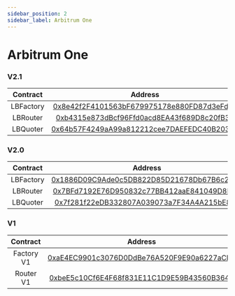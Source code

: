 ```yaml
---
sidebar_position: 2
sidebar_label: Arbitrum One
---
```


# Arbitrum One

### V2.1

| Contract  |                                                       Address                                                        |
| :-------: | :------------------------------------------------------------------------------------------------------------------: |
| LBFactory | [0x8e42f2F4101563bF679975178e880FD87d3eFd4e](https://arbiscan.io/address/0x8e42f2F4101563bF679975178e880FD87d3eFd4e) |
| LBRouter  | [0xb4315e873dBcf96Ffd0acd8EA43f689D8c20fB30](https://arbiscan.io/address/0xb4315e873dBcf96Ffd0acd8EA43f689D8c20fB30) |
| LBQuoter  | [0x64b57F4249aA99a812212cee7DAEFEDC40B203cD](https://arbiscan.io/address/0x64b57F4249aA99a812212cee7DAEFEDC40B203cD) |

### V2.0

| Contract  |                                                       Address                                                        |
| :-------: | :------------------------------------------------------------------------------------------------------------------: |
| LBFactory | [0x1886D09C9Ade0c5DB822D85D21678Db67B6c2982](https://arbiscan.io/address/0x1886D09C9Ade0c5DB822D85D21678Db67B6c2982) |
| LBRouter  | [0x7BFd7192E76D950832c77BB412aaE841049D8D9B](https://arbiscan.io/address/0x7BFd7192E76D950832c77BB412aaE841049D8D9B) |
| LBQuoter  | [0x7f281f22eDB332807A039073a7F34A4A215bE89e](https://arbiscan.io/address/0x7f281f22eDB332807A039073a7F34A4A215bE89e) |

### V1

|  Contract  |                                                       Address                                                        |
| :--------: | :------------------------------------------------------------------------------------------------------------------: |
| Factory V1 | [0xaE4EC9901c3076D0DdBe76A520F9E90a6227aCB7](https://arbiscan.io/address/0xaE4EC9901c3076D0DdBe76A520F9E90a6227aCB7) |
| Router V1  | [0xbeE5c10Cf6E4F68f831E11C1D9E59B43560B3642](https://arbiscan.io/address/0xbeE5c10Cf6E4F68f831E11C1D9E59B43560B3642) |
